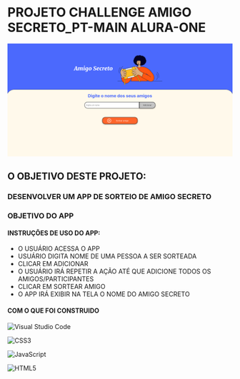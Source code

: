 # PROJETO CHALLENGE AMIGO SECRETO_PT-MAIN ALURA-ONE
![Projeto Jogo Amigo Secreto](image.png)

## O OBJETIVO DESTE PROJETO:
###  DESENVOLVER UM APP DE SORTEIO DE AMIGO SECRETO

### OBJETIVO DO APP

#### INSTRUÇÕES DE USO DO APP:
- O USUÁRIO  ACESSA O APP
- USUÁRIO DIGITA NOME DE UMA PESSOA A SER SORTEADA
- CLICAR EM ADICIONAR
- O USUÁRIO IRÁ REPETIR A AÇÃO ATÉ QUE ADICIONE TODOS OS AMIGOS/PARTICIPANTES
- CLICAR EM SORTEAR AMIGO
- O APP IRÁ EXIBIR NA TELA O NOME DO AMIGO SECRETO

#### COM O QUE FOI CONSTRUIDO

  ![Visual Studio Code](https://img.shields.io/badge/Visual%20Studio%20Code-0078d7.svg?style=for-the-badge&logo=visual-studio-code&logoColor=white)

  ![CSS3](https://img.shields.io/badge/css3-%231572B6.svg?style=for-the-badge&logo=css3&logoColor=white)

  ![JavaScript](https://img.shields.io/badge/javascript-%23323330.svg?style=for-the-badge&logo=javascript&logoColor=%23F7DF1E)

  ![HTML5](https://img.shields.io/badge/html5-%23E34F26.svg?style=for-the-badge&logo=html5&logoColor=white)


